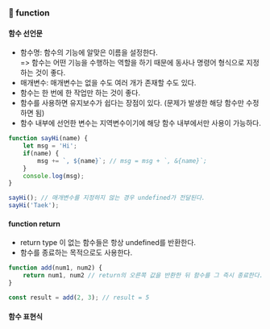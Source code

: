 ### 📑 function

#### 함수 선언문

* 함수명: 함수의 기능에 알맞은 이름을 설정한다. <br>=> 함수는 어떤 기능을 수행하는 역할을 하기 때문에 동사나 명령어 형식으로 지정하는 것이 좋다.
* 매개변수: 매개변수는 없을 수도 여러 개가 존재할 수도 있다.
* 함수는 한 번에 한 작업만 하는 것이 좋다.
* 함수를 사용하면 유지보수가 쉽다는 장점이 있다. (문제가 발생한 해당 함수만 수정하면 됨)
* 함수 내부에 선언한 변수는 지역변수이기에 해당 함수 내부에서만 사용이 가능하다.

```javascript
function sayHi(name) {
    let msg = 'Hi';
    if(name) {
        msg += `, ${name}`; // msg = msg + `, &{name}`;
    }
    console.log(msg);
}

sayHi(); // 매개변수를 지정하지 않는 경우 undefined가 전달된다.
sayHi('Taek');
```

#### function return

* return type 이 없는 함수들은 항상 undefined를 반환한다.
* 함수를 종료하는 목적으로도 사용한다.

```javascript
function add(num1, num2) {
    return num1, num2 // return의 오른쪽 값을 반환한 뒤 함수를 그 즉시 종료한다.
}

const result = add(2, 3); // result = 5
```

#### 함수 표현식
